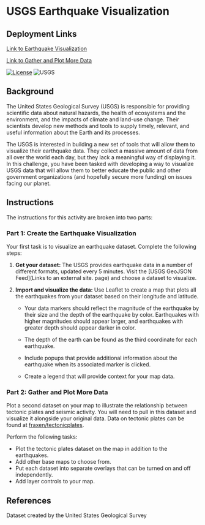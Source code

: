 # USGS Earthquake Visualization

## Deployment Links

[Link to Earthquake Visualization](https://jms5039.github.io/leaflet-challenge/Leaflet-Part-1-Create-the-Earthquake-Visualization/)

[Link to Gather and Plot More Data](https://jms5039.github.io/leaflet-challenge/Leaflet-Part-2-Gather-and-Plot-More-Data/)

[![License](https://img.shields.io/badge/License-MIT-blue.svg)](https://opensource.org/licenses/MIT) ![USGS](https://img.shields.io/badge/USGS-Data%20Provider-green.svg)

## Background

The United States Geological Survey (USGS) is responsible for providing scientific data about natural hazards, the health of ecosystems and the environment, and the impacts of climate and land-use change. Their scientists develop new methods and tools to supply timely, relevant, and useful information about the Earth and its processes.

The USGS is interested in building a new set of tools that will allow them to visualize their earthquake data. They collect a massive amount of data from all over the world each day, but they lack a meaningful way of displaying it. In this challenge, you have been tasked with developing a way to visualize USGS data that will allow them to better educate the public and other government organizations (and hopefully secure more funding) on issues facing our planet.

## Instructions

The instructions for this activity are broken into two parts:

### Part 1: Create the Earthquake Visualization

Your first task is to visualize an earthquake dataset. Complete the following steps:

1. **Get your dataset:** The USGS provides earthquake data in a number of different formats, updated every 5 minutes. Visit the [USGS GeoJSON Feed](Links to an external site. page) and choose a dataset to visualize.

2. **Import and visualize the data:** Use Leaflet to create a map that plots all the earthquakes from your dataset based on their longitude and latitude.

    - Your data markers should reflect the magnitude of the earthquake by their size and the depth of the earthquake by color. Earthquakes with higher magnitudes should appear larger, and earthquakes with greater depth should appear darker in color.

    - The depth of the earth can be found as the third coordinate for each earthquake.

    - Include popups that provide additional information about the earthquake when its associated marker is clicked.

    - Create a legend that will provide context for your map data.

### Part 2: Gather and Plot More Data

Plot a second dataset on your map to illustrate the relationship between tectonic plates and seismic activity. You will need to pull in this dataset and visualize it alongside your original data. Data on tectonic plates can be found at [fraxen/tectonicplates](https://github.com/fraxen/tectonicplates).

Perform the following tasks:

- Plot the tectonic plates dataset on the map in addition to the earthquakes.
- Add other base maps to choose from.
- Put each dataset into separate overlays that can be turned on and off independently.
- Add layer controls to your map.

## References

Dataset created by the United States Geological Survey
